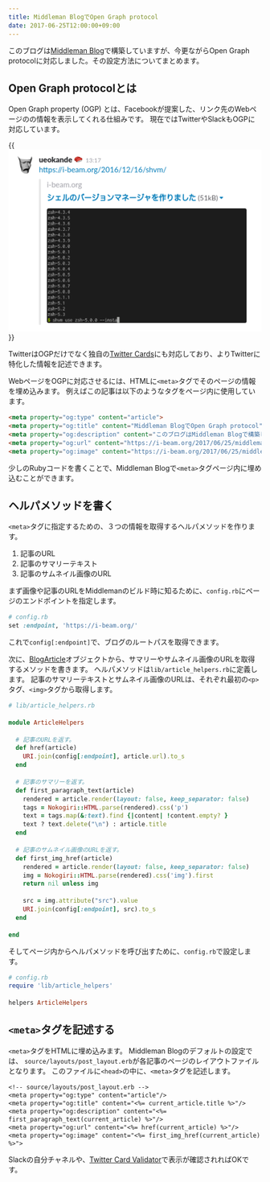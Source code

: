 ```yaml
---
title: Middleman BlogでOpen Graph protocol
date: 2017-06-25T12:00:00+09:00
---
```


このブログは[Middleman Blog](https://middlemanapp.com/basics/blogging/)で構築していますが、今更ながらOpen Graph protocolに対応しました。その設定方法についてまとめます。

Open Graph protocolとは
-----------------------

Open Graph property (OGP) とは、Facebookが提案した、リンク先のWebページのの情報を表示してくれる仕組みです。
現在ではTwitterやSlackもOGPに対応しています。

{{<img src="og-slack.png" alt="slack-open-graph">}}  

TwitterはOGPだけでなく独自の[Twitter Cards](https://dev.twitter.com/cards/overview)にも対応しており、よりTwitterに特化した情報を記述できます。

WebページをOGPに対応させるには、HTMLに`<meta>`タグでそのページの情報を埋め込みます。
例えばこの記事は以下のようなタグをページ内に使用しています。

```html
<meta property="og:type" content="article">
<meta property="og:title" content="Middleman BlogでOpen Graph protocol">
<meta property="og:description" content="このブログはMiddleman Blogで構築していますが、今更ながらOpen Graph protocol に対応しました。その設定方法についてまとめます。">
<meta property="og:url" content="https://i-beam.org/2017/06/25/middleman-blog-open-graph/">
<meta property="og:image" content="https://i-beam.org/2017/06/25/middleman-blog-open-graph/og-slack.png">
```

少しのRubyコードを書くことで、Middleman Blogで`<meta>`タグページ内に埋め込むことができます。

ヘルパメソッドを書く
--------------------

`<meta>`タグに指定するための、３つの情報を取得するヘルパメソッドを作ります。

1. 記事のURL
2. 記事のサマリーテキスト
3. 記事のサムネイル画像のURL

まず画像や記事のURLをMiddlemanのビルド時に知るために、`config.rb`にページのエンドポイントを指定します。

```rb
# config.rb
set :endpoint, 'https://i-beam.org/'
```

これで`config[:endpoint]`で、ブログのルートパスを取得できます。

次に、[BlogArticle](http://www.rubydoc.info/github/middleman/middleman-blog/Middleman/Blog/BlogArticle)オブジェクトから、サマリーやサムネイル画像のURLを取得するメソッドを書きます。
ヘルパメソッドは`lib/article_helpers.rb`に定義します。
記事のサマリーテキストとサムネイル画像のURLは、それぞれ最初の`<p>`タグ、`<img>`タグから取得します。

```rb
# lib/article_helpers.rb

module ArticleHelpers

  # 記事のURLを返す。
  def href(article)
    URI.join(config[:endpoint], article.url).to_s
  end

  # 記事のサマリーを返す。
  def first_paragraph_text(article)
    rendered = article.render(layout: false, keep_separator: false)
    tags = Nokogiri::HTML.parse(rendered).css('p')
    text = tags.map(&:text).find {|content| !content.empty? }
    text ? text.delete("\n") : article.title
  end

  # 記事のサムネイル画像のURLを返す。
  def first_img_href(article)
    rendered = article.render(layout: false, keep_separator: false)
    img = Nokogiri::HTML.parse(rendered).css('img').first
    return nil unless img

    src = img.attribute("src").value
    URI.join(config[:endpoint], src).to_s
  end

end
```

そしてページ内からヘルパメソッドを呼び出すために、`config.rb`で設定します。

```rb
# config.rb
require 'lib/article_helpers'

helpers ArticleHelpers
```

`<meta>`タグを記述する
----------------------

`<meta>`タグをHTMLに埋め込みます。
Middleman Blogのデフォルトの設定では、 `source/layouts/post_layout.erb`が各記事のページのレイアウトファイルとなります。
このファイルに`<head>`の中に、`<meta>`タグを記述します。

```erb
<!-- source/layouts/post_layout.erb -->
<meta property="og:type" content="article"/>
<meta property="og:title" content="<%= current_article.title %>"/>
<meta property="og:description" content="<%= first_paragraph_text(current_article) %>"/>
<meta property="og:url" content="<%= href(current_article) %>"/>
<meta property="og:image" content="<%= first_img_href(current_article) %>">
```

Slackの自分チャネルや、[Twitter Card Validator](https://cards-dev.twitter.com/validator)で表示が確認されればOKです。

